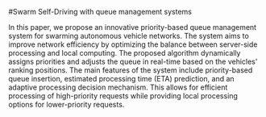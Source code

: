#Swarm Self-Driving with queue management systems

In this paper, we propose an innovative priority-based queue management system for swarming autonomous vehicle networks. The system aims to improve network efficiency by optimizing the balance between server-side processing and local computing. The proposed algorithm dynamically assigns priorities and adjusts the queue in real-time based on the vehicles' ranking positions. The main features of the system include priority-based queue insertion, estimated processing time (ETA) prediction, and an adaptive processing decision mechanism. This allows for efficient processing of high-priority requests while providing local processing options for lower-priority requests.
